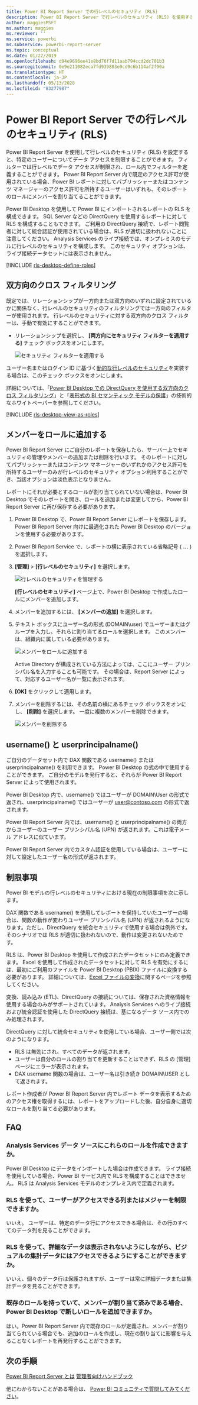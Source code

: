```yaml
---
title: Power BI Report Server での行レベルのセキュリティ (RLS)
description: Power BI Report Server で行レベルのセキュリティ (RLS) を使用する方法について説明します。
author: maggiesMSFT
ms.author: maggies
ms.reviewer: ''
ms.service: powerbi
ms.subservice: powerbi-report-server
ms.topic: conceptual
ms.date: 01/22/2019
ms.openlocfilehash: d94e9696ee41e8bd76f7d11aab794ccd2dc701b3
ms.sourcegitcommit: 0e9e211082eca7fd939803e0cd9c6b114af2f90a
ms.translationtype: HT
ms.contentlocale: ja-JP
ms.lasthandoff: 05/13/2020
ms.locfileid: "83277987"
---
```

# <a name="row-level-security-rls-in-power-bi-report-server"></a>Power BI Report Server での行レベルのセキュリティ (RLS)

Power BI Report Server を使用して行レベルのセキュリティ (RLS) を設定すると、特定のユーザーについてデータ アクセスを制限することができます。 フィルターでは行レベルでデータ アクセスが制限され、ロール内でフィルターを定義することができます。  Power BI Report Server 内で既定のアクセス許可が使用されている場合、Power BI レポートに対してパブリッシャーまたはコンテンツ マネージャーのアクセス許可を所持するユーザーはいずれも、そのレポートのロールにメンバーを割り当てることができます。    

Power BI Desktop を使用して Power BI にインポートされるレポートの RLS を構成できます。 SQL Server などの DirectQuery を使用するレポートに対して RLS を構成することもできます。  ご利用の DirectQuery 接続で、レポート閲覧者に対して統合認証が使用されている場合は、RLS が適切に扱われないことに注意してください。 Analysis Services のライブ接続では、オンプレミスのモデルに行レベルのセキュリティを構成します。 このセキュリティ オプションは、ライブ接続データセットには表示されません。 

[!INCLUDE [rls-desktop-define-roles](../includes/rls-desktop-define-roles.md)]

## <a name="bidirectional-cross-filtering"></a>双方向のクロス フィルタリング

既定では、リレーションシップが一方向または双方向のいずれに設定されているかに関係なく、行レベルのセキュリティのフィルタリングでは一方向のフィルターが使用されます。 行レベルのセキュリティに対する双方向のクロス フィルターは、手動で有効にすることができます。

- リレーションシップを選択し、 **[両方向にセキュリティ フィルターを適用する]** チェック ボックスをオンにします。 

    ![セキュリティ フィルターを適用する](media/row-level-security-report-server/rls-apply-security-filter.png)

ユーザー名またはログイン ID に基づく[動的な行レベルのセキュリティ](https://docs.microsoft.com/analysis-services/tutorial-tabular-1200/supplemental-lesson-implement-dynamic-security-by-using-row-filters)を実装する場合は、このチェック ボックスをオンにします。 

詳細については、「[Power BI Desktop での DirectQuery を使用する双方向のクロス フィルタリング](../transform-model/desktop-bidirectional-filtering.md)」と「[表形式の BI セマンティック モデルの保護](https://download.microsoft.com/download/D/2/0/D20E1C5F-72EA-4505-9F26-FEF9550EFD44/Securing%20the%20Tabular%20BI%20Semantic%20Model.docx)」の技術的なホワイトペーパーを参照してください。

[!INCLUDE [rls-desktop-view-as-roles](../includes/rls-desktop-view-as-roles.md)]


## <a name="add-members-to-roles"></a>メンバーをロールに追加する 

Power BI Report Server にご自分のレポートを保存したら、サーバー上でセキュリティの管理やメンバーの追加または削除を行います。 そのレポートに対してパブリッシャーまたはコンテンツ マネージャーのいずれかのアクセス許可を所持するユーザーのみが行レベルのセキュリティ オプション利用することができ、当該オプションは淡色表示となりません。

 レポートにそれが必要とするロールが割り当てられていない場合は、Power BI Desktop でそのレポートを開き、ロールを追加または変更してから、Power BI Report Server に再び保存する必要があります。 

1. Power BI Desktop で、Power BI Report Server にレポートを保存します。 Power BI Report Server 向けに最適化された Power BI Desktop のバージョンを使用する必要があります。
2. Power BI Report Service で、レポートの横に表示されている省略記号 ( **…** ) を選択します。 

3. **[管理]**  >  **[行レベルのセキュリティ]** を選択します。 

     ![行レベルのセキュリティを管理する](media/row-level-security-report-server/power-bi-report-server-rls-dialog.png)

    **[行レベルのセキュリティ]** ページ上で、Power BI Desktop で作成したロールにメンバーを追加します。

5. メンバーを追加するには、 **[メンバーの追加]** を選択します。

1. テキスト ボックスにユーザー名の形式 (DOMAIN\user) でユーザーまたはグループを入力し、それらに割り当てるロールを選択します。 このメンバーは、組織内に属している必要があります。   

    ![メンバーをロールに追加する](media/row-level-security-report-server/power-bi-report-server-add-members.png)

    Active Directory が構成されている方法によっては、ここにユーザー プリンシパル名を入力することも可能です。 その場合は、Report Server によって、対応するユーザー名が一覧に表示されます。

1. **[OK]** をクリックして適用します。   

8. メンバーを削除するには、その名前の横にあるチェック ボックスをオンにし、 **[削除]** を選択します。  一度に複数のメンバーを削除できます。 

    ![メンバーを削除する](media/row-level-security-report-server/power-bi-report-server-delete-members.png)


## <a name="username-and-userprincipalname"></a>username() と userprincipalname()

ご自分のデータセット内で DAX 関数である username() または userprincipalname() を利用できます。 Power BI Desktop の式の中で使用することができます。 ご自分のモデルを発行すると、それらが Power BI Report Server によって使用されます。

Power BI Desktop 内で、username() ではユーザーが DOMAIN\User の形式で返され、userprincipalname() ではユーザーが user@contoso.com の形式で返されます。

Power BI Report Server 内では、username() と userprincipalname() の両方からユーザーのユーザー プリンシパル名 (UPN) が返されます。これは電子メール アドレスに似ています。

Power BI Report Server 内でカスタム認証を使用している場合は、ユーザーに対して設定したユーザー名の形式が返されます。  

## <a name="limitations"></a>制限事項 

Power BI モデルの行レベルのセキュリティにおける現在の制限事項を次に示します。 

DAX 関数である username() を使用してレポートを保持していたユーザーの場合は、関数の動作が変わりユーザー プリンシパル名 (UPN) が返されるようになります。ただし、DirectQuery を統合セキュリティで使用する場合は例外です。  そのシナリオでは RLS が適切に扱われないので、動作は変更されないためです。

RLS は、Power BI Desktop を使用して作成されたデータセットにのみ定義できます。 Excel を使用して作成されたデータセットに対して RLS を有効にするには、最初にご利用のファイルを Power BI Desktop (PBIX) ファイルに変換する必要があります。 詳細については、[Excel ファイルの変換](../connect-data/desktop-import-excel-workbooks.md)に関するページを参照してください。

変換、読み込み (ETL)、DirectQuery の接続については、保存された資格情報を使用する場合のみがサポートされています。 Analysis Services へのライブ接続および統合認証を使用した DirectQuery 接続は、基になるデータ ソース内でのみ処理されます。 

DirectQuery に対して統合セキュリティを使用している場合、ユーザー側では次のようになります。
- RLS は無効にされ、すべてのデータが返されます。
- ユーザーは自分のロールの割り当てを更新することはできず、RLS の [管理] ページにエラーが表示されます。
- DAX username 関数の場合は、ユーザー名は引き続き DOMAIN\USER として返されます。 

レポート作成者が Power BI Report Server 内でレポート データを表示するためのアクセス権を取得するには、レポートをアップロードした後、自分自身に適切なロールを割り当てる必要があります。 

 

## <a name="faq"></a>FAQ 

### <a name="can-i-create-these-roles-for-analysis-services-data-sources"></a>Analysis Services データ ソースにこれらのロールを作成できますか。 

Power BI Desktop にデータをインポートした場合は作成できます。 ライブ接続を使用している場合、Power BI サービス内で RLS を構成することはできません。 RLS は Analysis Services モデルのオンプレミス内で定義されます。 

### <a name="can-i-use-rls-to-limit-the-columns-or-measures-accessible-by-my-users"></a>RLS を使って、ユーザーがアクセスできる列またはメジャーを制限できますか。 

いいえ。 ユーザーは、特定のデータ行にアクセスできる場合は、その行のすべてのデータ列を見ることができます。 

### <a name="does-rls-let-me-hide-detailed-data-but-give-access-to-data-summarized-in-visuals"></a>RLS を使って、詳細なデータは表示されないようにしながら、ビジュアルの集計データにはアクセスできるようにすることができますか。 

いいえ、個々のデータ行は保護されますが、ユーザーは常に詳細データまたは集計データを見ることができます。 

### <a name="can-i-add-new-roles-in-power-bi-desktop-if-i-already-have-existing-roles-and-members-assigned"></a>既存のロールを持っていて、メンバーが割り当て済みである場合、Power BI Desktop で新しいロールを追加できますか。 

はい。Power BI Report Server 内で既存のロールが定義され、メンバーが割り当てられている場合でも、追加のロールを作成し、現在の割り当てに影響を与えることなくレポートを再発行することができます。 
 

## <a name="next-steps"></a>次の手順

[Power BI Report Server とは](get-started.md) 
[管理者向けハンドブック](admin-handbook-overview.md)  

他にわからないことがある場合は、 [Power BI コミュニティで質問してみてください](https://community.powerbi.com/)。

